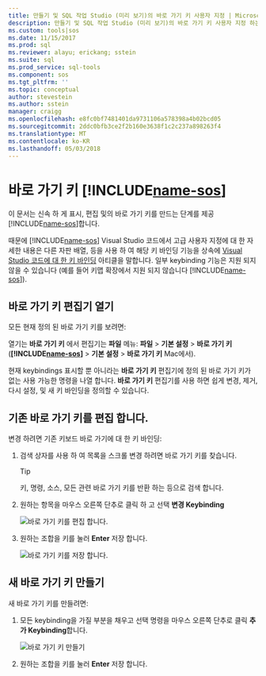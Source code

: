 ```yaml
---
title: 만들기 및 SQL 작업 Studio (미리 보기)의 바로 가기 키 사용자 지정 | Microsoft Docs
description: 만들기 및 SQL 작업 Studio (미리 보기)의 바로 가기 키 사용자 지정 하는 방법에 알아봅니다.
ms.custom: tools|sos
ms.date: 11/15/2017
ms.prod: sql
ms.reviewer: alayu; erickang; sstein
ms.suite: sql
ms.prod_service: sql-tools
ms.component: sos
ms.tgt_pltfrm: ''
ms.topic: conceptual
author: stevestein
ms.author: sstein
manager: craigg
ms.openlocfilehash: e8fc0bf7481401da9731106a578398a4b02bcd05
ms.sourcegitcommit: 2ddc0bfb3ce2f2b160e3638f1c2c237a898263f4
ms.translationtype: MT
ms.contentlocale: ko-KR
ms.lasthandoff: 05/03/2018
---
```

# <a name="keyboard-shortcuts-in-includename-sosincludesname-sosmd"></a>바로 가기 키 [!INCLUDE[name-sos](../includes/name-sos.md)]

이 문서는 신속 하 게 표시, 편집 및의 바로 가기 키를 만드는 단계를 제공 [!INCLUDE[name-sos](../includes/name-sos-short.md)]합니다.

때문에 [!INCLUDE[name-sos](../includes/name-sos-short.md)] Visual Studio 코드에서 고급 사용자 지정에 대 한 자세한 내용은 다른 자판 배열, 등을 사용 하 여 해당 키 바인딩 기능을 상속에 [Visual Studio 코드에 대 한 키 바인딩](https://code.visualstudio.com/docs/getstarted/keybindings) 아티클을 말합니다. 일부 keybinding 기능은 지원 되지 않을 수 있습니다 (예를 들어 키맵 확장에서 지원 되지 않습니다 [!INCLUDE[name-sos](../includes/name-sos-short.md)]).


## <a name="open-the-keyboard-shortcuts-editor"></a>바로 가기 키 편집기 열기

모든 현재 정의 된 바로 가기 키를 보려면:

열기는 **바로 가기 키** 에서 편집기는 **파일** 메뉴: **파일** > **기본 설정**  >   **바로 가기 키** (**[!INCLUDE[name-sos](../includes/name-sos-short.md)]** > **기본 설정** > **바로 가기 키** Mac에서).

현재 keybindings 표시할 뿐 아니라는 **바로 가기 키** 편집기에 정의 된 바로 가기 키가 없는 사용 가능한 명령을 나열 합니다. **바로 가기 키** 편집기를 사용 하면 쉽게 변경, 제거, 다시 설정, 및 새 키 바인딩을 정의할 수 있습니다.  


## <a name="edit-existing-keyboard-shortcuts"></a>기존 바로 가기 키를 편집 합니다.

변경 하려면 기존 키보드 바로 가기에 대 한 키 바인딩:

1. 검색 상자를 사용 하 여 목록을 스크롤 변경 하려면 바로 가기 키를 찾습니다.
   > [!TIP]
   > 키, 명령, 소스, 모든 관련 바로 가기 키를 반환 하는 등으로 검색 합니다.

1. 원하는 항목을 마우스 오른쪽 단추로 클릭 하 고 선택 **변경 Keybinding**

   ![바로 가기 키를 편집 합니다.](media/keyboard-shortcuts/change-keybinding.png)

1. 원하는 조합을 키를 눌러 **Enter** 저장 합니다. 

   ![바로 가기 키를 저장 합니다.](media/keyboard-shortcuts/save-keybinding.png)

## <a name="create-new-keyboard-shortcuts"></a>새 바로 가기 키 만들기

새 바로 가기 키를 만들려면:

1. 모든 keybinding을 가질 부분을 채우고 선택 명령을 마우스 오른쪽 단추로 클릭 **추가 Keybinding**합니다.

   ![바로 가기 키 만들기](media/keyboard-shortcuts/add-keybinding.png)

1. 원하는 조합을 키를 눌러 **Enter** 저장 합니다.


